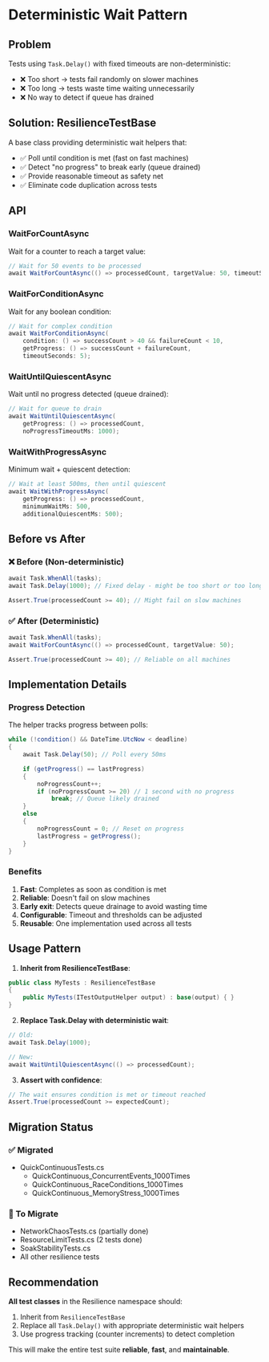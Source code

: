 # Deterministic Wait Pattern

## Problem
Tests using `Task.Delay()` with fixed timeouts are non-deterministic:
- ❌ Too short → tests fail randomly on slower machines
- ❌ Too long → tests waste time waiting unnecessarily
- ❌ No way to detect if queue has drained

## Solution: ResilienceTestBase
A base class providing deterministic wait helpers that:
- ✅ Poll until condition is met (fast on fast machines)
- ✅ Detect "no progress" to break early (queue drained)
- ✅ Provide reasonable timeout as safety net
- ✅ Eliminate code duplication across tests

## API

### WaitForCountAsync
Wait for a counter to reach a target value:
```csharp
// Wait for 50 events to be processed
await WaitForCountAsync(() => processedCount, targetValue: 50, timeoutSeconds: 5);
```

### WaitForConditionAsync
Wait for any boolean condition:
```csharp
// Wait for complex condition
await WaitForConditionAsync(
    condition: () => successCount > 40 && failureCount < 10,
    getProgress: () => successCount + failureCount,
    timeoutSeconds: 5);
```

### WaitUntilQuiescentAsync
Wait until no progress detected (queue drained):
```csharp
// Wait for queue to drain
await WaitUntilQuiescentAsync(
    getProgress: () => processedCount,
    noProgressTimeoutMs: 1000);
```

### WaitWithProgressAsync
Minimum wait + quiescent detection:
```csharp
// Wait at least 500ms, then until quiescent
await WaitWithProgressAsync(
    getProgress: () => processedCount,
    minimumWaitMs: 500,
    additionalQuiescentMs: 500);
```

## Before vs After

### ❌ Before (Non-deterministic)
```csharp
await Task.WhenAll(tasks);
await Task.Delay(1000); // Fixed delay - might be too short or too long

Assert.True(processedCount >= 40); // Might fail on slow machines
```

### ✅ After (Deterministic)
```csharp
await Task.WhenAll(tasks);
await WaitForCountAsync(() => processedCount, targetValue: 50);

Assert.True(processedCount >= 40); // Reliable on all machines
```

## Implementation Details

### Progress Detection
The helper tracks progress between polls:
```csharp
while (!condition() && DateTime.UtcNow < deadline)
{
    await Task.Delay(50); // Poll every 50ms

    if (getProgress() == lastProgress)
    {
        noProgressCount++;
        if (noProgressCount >= 20) // 1 second with no progress
            break; // Queue likely drained
    }
    else
    {
        noProgressCount = 0; // Reset on progress
        lastProgress = getProgress();
    }
}
```

### Benefits
1. **Fast**: Completes as soon as condition is met
2. **Reliable**: Doesn't fail on slow machines
3. **Early exit**: Detects queue drainage to avoid wasting time
4. **Configurable**: Timeout and thresholds can be adjusted
5. **Reusable**: One implementation used across all tests

## Usage Pattern

1. **Inherit from ResilienceTestBase**:
```csharp
public class MyTests : ResilienceTestBase
{
    public MyTests(ITestOutputHelper output) : base(output) { }
}
```

2. **Replace Task.Delay with deterministic wait**:
```csharp
// Old:
await Task.Delay(1000);

// New:
await WaitUntilQuiescentAsync(() => processedCount);
```

3. **Assert with confidence**:
```csharp
// The wait ensures condition is met or timeout reached
Assert.True(processedCount >= expectedCount);
```

## Migration Status

### ✅ Migrated
- QuickContinuousTests.cs
  - QuickContinuous_ConcurrentEvents_1000Times
  - QuickContinuous_RaceConditions_1000Times
  - QuickContinuous_MemoryStress_1000Times

### 🔄 To Migrate
- NetworkChaosTests.cs (partially done)
- ResourceLimitTests.cs (2 tests done)
- SoakStabilityTests.cs
- All other resilience tests

## Recommendation

**All test classes** in the Resilience namespace should:
1. Inherit from `ResilienceTestBase`
2. Replace all `Task.Delay()` with appropriate deterministic wait helpers
3. Use progress tracking (counter increments) to detect completion

This will make the entire test suite **reliable**, **fast**, and **maintainable**.
